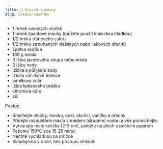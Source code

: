 ```yaml
---
title: 🍪 Ovesné sušenky
slug: ovesne-susenky
---
```


- 1 hrnek ovesných vloček
- 1 hrnek špaldové mouky (můžete použít klasickou hladkou)
- 1/2 hrnku třtinového cukru
- 1/2 hrnku strouhaných vlašských nebo lískových ořechů
- špetka skořice
- 130 g másla
- 3 lžíce javorového sirupu nebo medu
- 2 lžíce vody
- lžička a půl jedlé sody
- lžička vanilkové esence
- vanilkový cukr
- lžíce kakaového prášku
- citronová kůra
- sůl

Postup:

- Smíchejte vločky, mouku, cukr, skořici, vanilku a ořechy
- Přidejte rozpuštěné máslo s medem (sirupem) vodou a vše promíchejte.
- Vytvarujte malé kuličky (2-3 cm), položte na plech s pečícím papírem
- Pečeme 150°C cca 15-25 minut
- Nechte vychladnou na mřížce
- Skladujeme v dóze, bez přístupu vlhkosti
